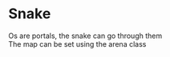 # Snake
Os are portals, the snake can go through them <br>
The map can be set using the arena class
